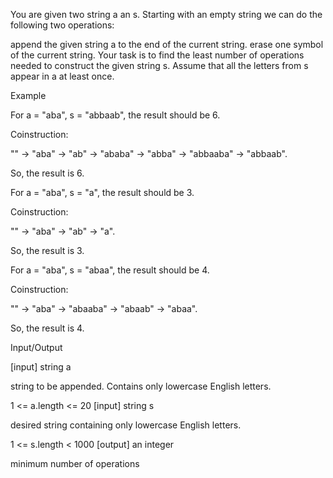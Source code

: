 You are given two string a an s. Starting with an empty string we can do the following two operations:

append the given string a to the end of the current string.
erase one symbol of the current string.
Your task is to find the least number of operations needed to construct the given string s. Assume that all the letters from s appear in a at least once.

Example

For a = "aba", s = "abbaab", the result should be 6.

Coinstruction:

"" -> "aba" -> "ab" -> "ababa" -> "abba" -> "abbaaba" -> "abbaab".

So, the result is 6.

For a = "aba", s = "a", the result should be 3.

Coinstruction:

"" -> "aba" -> "ab" -> "a".

So, the result is 3.

For a = "aba", s = "abaa", the result should be 4.

Coinstruction:

"" -> "aba" -> "abaaba" -> "abaab" -> "abaa".

So, the result is 4.

Input/Output

[input] string a

string to be appended. Contains only lowercase English letters.

1 <= a.length <= 20
[input] string s

desired string containing only lowercase English letters.

1 <= s.length < 1000
[output] an integer

minimum number of operations
